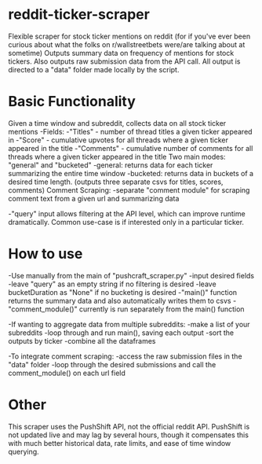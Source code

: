 # reddit-ticker-scraper
Flexible scraper for stock ticker mentions on reddit (for if you've ever been curious about what the folks on r/wallstreetbets were/are talking about at sometime)
Outputs summary data on frequency of mentions for stock tickers. Also outputs raw submission data from the API call. All output is directed to a "data" folder made locally by the script.

# Basic Functionality
Given a time window and subreddit, collects data on all stock ticker mentions
 -Fields:
   -"Titles" - number of thread titles a given ticker appeared in
   -"Score" - cumulative upvotes for all threads where a given ticker appeared in the title
   -"Comments" - cumulative number of comments for all threads where a given ticker appeared in the title
Two main modes: "general" and "bucketed"
 -general: returns data for each ticker summarizing the entire time window
 -bucketed: returns data in buckets of a desired time length. (outputs three separate csvs for titles, scores, comments)
Comment Scraping:
  -separate "comment module" for scraping comment text from a given url and summarizing data

-"query" input allows filtering at the API level, which can improve runtime dramatically. Common use-case is if interested only in a particular ticker.

# How to use
-Use manually from the main of "pushcraft_scraper.py"
-input desired fields
  -leave "query" as an empty string if no filtering is desired
  -leave bucketDuration as "None" if no bucketing is desired
-"main()" function returns the summary data and also automatically writes them to csvs
-"comment_module()" currently is run separately from the main() function

-If wanting to aggregate data from multiple subreddits:
  -make a list of your subreddits
  -loop through and run main(), saving each output
  -sort the outputs by ticker
  -combine all the dataframes
  
 -To integrate comment scraping:
  -access the raw submission files in the "data" folder
  -loop through the desired submissions and call the comment_module() on each url field
  
  
# Other
This scraper uses the PushShift API, not the official reddit API. PushShift is not updated live and may lag by several hours, though it compensates this with much better historical data, rate limits, and ease of time window querying.
 
